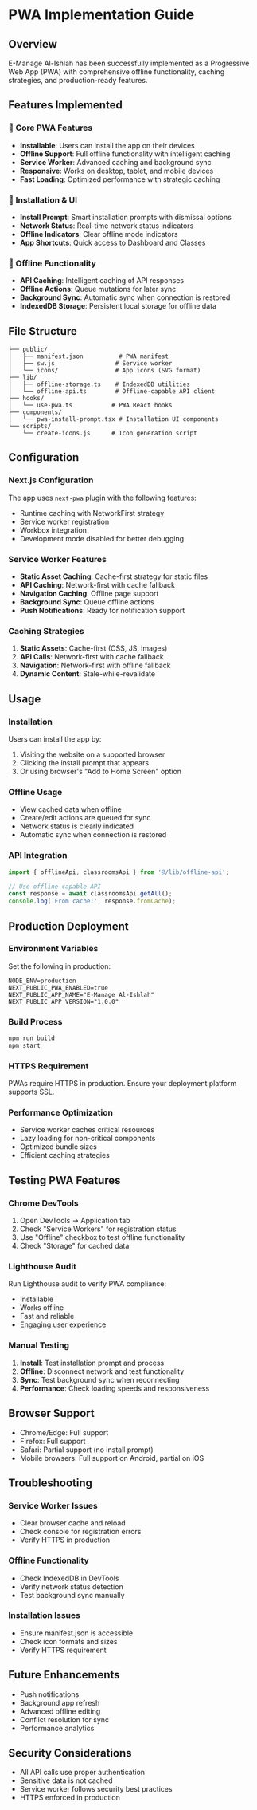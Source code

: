 # PWA Implementation Guide

## Overview
E-Manage Al-Ishlah has been successfully implemented as a Progressive Web App (PWA) with comprehensive offline functionality, caching strategies, and production-ready features.

## Features Implemented

### 🚀 Core PWA Features
- **Installable**: Users can install the app on their devices
- **Offline Support**: Full offline functionality with intelligent caching
- **Service Worker**: Advanced caching and background sync
- **Responsive**: Works on desktop, tablet, and mobile devices
- **Fast Loading**: Optimized performance with strategic caching

### 📱 Installation & UI
- **Install Prompt**: Smart installation prompts with dismissal options
- **Network Status**: Real-time network status indicators
- **Offline Indicators**: Clear offline mode indicators
- **App Shortcuts**: Quick access to Dashboard and Classes

### 🔄 Offline Functionality
- **API Caching**: Intelligent caching of API responses
- **Offline Actions**: Queue mutations for later sync
- **Background Sync**: Automatic sync when connection is restored
- **IndexedDB Storage**: Persistent local storage for offline data

## File Structure

```
├── public/
│   ├── manifest.json          # PWA manifest
│   ├── sw.js                 # Service worker
│   └── icons/                # App icons (SVG format)
├── lib/
│   ├── offline-storage.ts    # IndexedDB utilities
│   └── offline-api.ts        # Offline-capable API client
├── hooks/
│   └── use-pwa.ts           # PWA React hooks
├── components/
│   └── pwa-install-prompt.tsx # Installation UI components
└── scripts/
    └── create-icons.js      # Icon generation script
```

## Configuration

### Next.js Configuration
The app uses `next-pwa` plugin with the following features:
- Runtime caching with NetworkFirst strategy
- Service worker registration
- Workbox integration
- Development mode disabled for better debugging

### Service Worker Features
- **Static Asset Caching**: Cache-first strategy for static files
- **API Caching**: Network-first with cache fallback
- **Navigation Caching**: Offline page support
- **Background Sync**: Queue offline actions
- **Push Notifications**: Ready for notification support

### Caching Strategies
1. **Static Assets**: Cache-first (CSS, JS, images)
2. **API Calls**: Network-first with cache fallback
3. **Navigation**: Network-first with offline fallback
4. **Dynamic Content**: Stale-while-revalidate

## Usage

### Installation
Users can install the app by:
1. Visiting the website on a supported browser
2. Clicking the install prompt that appears
3. Or using browser's "Add to Home Screen" option

### Offline Usage
- View cached data when offline
- Create/edit actions are queued for sync
- Network status is clearly indicated
- Automatic sync when connection is restored

### API Integration
```typescript
import { offlineApi, classroomsApi } from '@/lib/offline-api';

// Use offline-capable API
const response = await classroomsApi.getAll();
console.log('From cache:', response.fromCache);
```

## Production Deployment

### Environment Variables
Set the following in production:
```env
NODE_ENV=production
NEXT_PUBLIC_PWA_ENABLED=true
NEXT_PUBLIC_APP_NAME="E-Manage Al-Ishlah"
NEXT_PUBLIC_APP_VERSION="1.0.0"
```

### Build Process
```bash
npm run build
npm start
```

### HTTPS Requirement
PWAs require HTTPS in production. Ensure your deployment platform supports SSL.

### Performance Optimization
- Service worker caches critical resources
- Lazy loading for non-critical components
- Optimized bundle sizes
- Efficient caching strategies

## Testing PWA Features

### Chrome DevTools
1. Open DevTools → Application tab
2. Check "Service Workers" for registration status
3. Use "Offline" checkbox to test offline functionality
4. Check "Storage" for cached data

### Lighthouse Audit
Run Lighthouse audit to verify PWA compliance:
- Installable
- Works offline
- Fast and reliable
- Engaging user experience

### Manual Testing
1. **Install**: Test installation prompt and process
2. **Offline**: Disconnect network and test functionality
3. **Sync**: Test background sync when reconnecting
4. **Performance**: Check loading speeds and responsiveness

## Browser Support
- Chrome/Edge: Full support
- Firefox: Full support
- Safari: Partial support (no install prompt)
- Mobile browsers: Full support on Android, partial on iOS

## Troubleshooting

### Service Worker Issues
- Clear browser cache and reload
- Check console for registration errors
- Verify HTTPS in production

### Offline Functionality
- Check IndexedDB in DevTools
- Verify network status detection
- Test background sync manually

### Installation Issues
- Ensure manifest.json is accessible
- Check icon formats and sizes
- Verify HTTPS requirement

## Future Enhancements
- Push notifications
- Background app refresh
- Advanced offline editing
- Conflict resolution for sync
- Performance analytics

## Security Considerations
- All API calls use proper authentication
- Sensitive data is not cached
- Service worker follows security best practices
- HTTPS enforced in production
